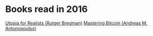 # Books read in 2016

[Utopia for Realists (Rutger Bregman)](utopia_for_realists/index.md)
[Mastering Bitcoin (Andreas M. Antonopoulos)](mastering_bitcoin/index.md)
